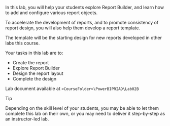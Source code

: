 In this lab, you will help your students explore Report Builder, and learn how to add and configure various report objects.

To accelerate the development of reports, and to promote consistency of report design, you will also help them develop a report template. 

The template will be the starting design for new reports developed in other labs this course.

Your tasks in this lab are to:

* Create the report
* Explore Report Builder
* Design the report layout
* Complete the design


Lab document available at `<CourseFolder>\PowerBIPRIAD\Lab02B`

> [!TIP] 
> Depending on the skill level of your students, you may be able to let them complete this lab on their own, or you may need to deliver it step-by-step as an instructor-led lab.